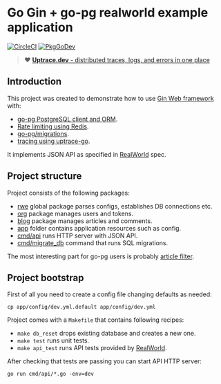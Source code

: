 # Go Gin + go-pg realworld example application

[![CircleCI](https://circleci.com/gh/uptrace/go-realworld-example-app.svg?style=svg)](https://circleci.com/gh/uptrace/go-realworld-example-app)
[![PkgGoDev](https://pkg.go.dev/badge/github.com/uptrace/go-realworld-example-app)](https://pkg.go.dev/github.com/uptrace/go-realworld-example-app)

> :heart: [**Uptrace.dev** - distributed traces, logs, and errors in one place](https://uptrace.dev)

## Introduction

This project was created to demonstrate how to use
[Gin Web framework](https://github.com/gin-gonic/gin) with:

- [go-pg PostgreSQL client and ORM](https://github.com/go-pg/pg).
- [Rate limiting using Redis](https://github.com/go-redis/redis_rate).
- [go-pg/migrations](https://github.com/go-pg/migrations).
- [tracing using uptrace-go](https://github.com/uptrace/uptrace-go).

It implements JSON API as specified in [RealWorld](https://github.com/gothinkster/realworld) spec.

## Project structure

Project consists of the following packages:

- [rwe](rwe) global package parses configs, establishes DB connections etc.
- [org](org) package manages users and tokens.
- [blog](blog) package manages articles and comments.
- [app](app) folder contains application resources such as config.
- [cmd/api](cmd/api) runs HTTP server with JSON API.
- [cmd/migrate_db](cmd/migrate_db) command that runs SQL migrations.

The most interesting part for go-pg users is probably [article filter](blog/article_filter.go).

## Project bootstrap

First of all you need to create a config file changing defaults as needed:

```
cp app/config/dev.yml.default app/config/dev.yml
```

Project comes with a `Makefile` that contains following recipes:

- `make db_reset` drops existing database and creates a new one.
- `make test` runs unit tests.
- `make api_test` runs API tests provided by
  [RealWorld](https://github.com/gothinkster/realworld/tree/master/api).

After checking that tests are passing you can start API HTTP server:

```shell
go run cmd/api/*.go -env=dev
```
